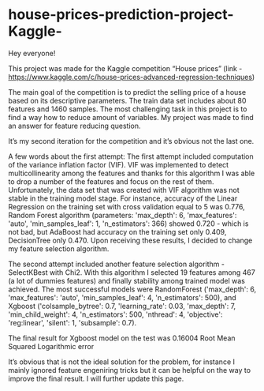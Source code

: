 # house-prices-prediction-project-Kaggle-
Hey everyone! 

This project was made for the Kaggle competition “House prices” (link - https://www.kaggle.com/c/house-prices-advanced-regression-techniques)

The main goal of the competition is to predict the selling price of a house based on its descriptive parameters. The train data set includes about 80 features and 1460 samples. The most challenging task in this project is to find a way how to reduce amount of variables. My project was made to find an answer for feature reducing question.

It’s my second iteration for the competition and it’s obvious not the last one. 

A few words about the first attempt:
The first attempt included computation  of the variance inflation factor (VIF). VIF was implemented to detect multicollinearity among the features and thanks for this algorithm I was able to drop a number of the features and focus on the rest of them. Unfortunately, the data set that was created with VIF algorithm was not stable in the training model stage. For instance, accuracy of the Linear Regression on the training set with cross validation equal to 5 was 0.776, Random Forest algorithm (parameters: 'max_depth': 6, 'max_features': 'auto', 'min_samples_leaf': 1, 'n_estimators': 366) showed 0.720 - which is not bad, but AdaBoost had accuracy on the training set only 0.409, DecisionTree only 0.470. Upon receiving these  results, I decided to change my feature selection algorithm.

The second attempt included another feature selection algorithm - SelectKBest with Chi2. With this algorithm I selected 19 features among 467 (a lot of dummies features) and finally stability among trained model was achieved. The most successful models were RandomForest ('max_depth': 6, 'max_features': 'auto', 'min_samples_leaf': 4, 'n_estimators': 500), and Xgboost ('colsample_bytree': 0.7, 'learning_rate': 0.03, 'max_depth': 7, 'min_child_weight': 4, 'n_estimators': 500, 'nthread': 4, 'objective': 'reg:linear', 'silent': 1, 'subsample': 0.7).

The final result for Xgboost model on the test was 0.16004 Root Mean Squared Logarithmic error

It’s obvious that is not the ideal solution for the problem, for instance I mainly ignored feature engeniring tricks but it can be helpful on the way to improve the final result.  I will further update this page.
